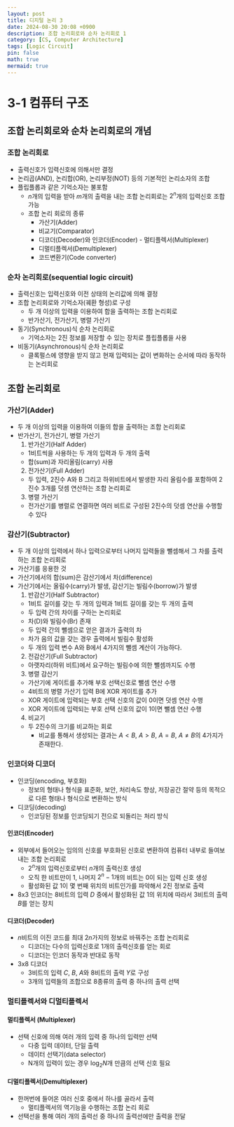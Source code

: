 ```yaml
---
layout: post
title: 디지털 논리 3
date: 2024-08-30 20:08 +0900
description: 조합 논리회로와 순차 논리회로 1
category: [CS, Computer Architecture]
tags: [Logic Circuit]
pin: false
math: true
mermaid: true
---
```

# 3-1 컴퓨터 구조
## 조합 논리회로와 순차 논리회로의 개념
### 조합 논리회로
- 출력신호가 입력신호에 의해서만 결정
- 논리곱(AND), 논리합(OR), 논리부정(NOT) 등의 기본적인 논리소자의 조합
- 플립플롭과 같은 기억소자는 불포함
  - $n$개의 입력을 받아 $m$개의 출력을 내는 조합 논리회로는 $2^n$개의 입력신호 조합 가능
  - 조합 논리 회로의 종류
    - 가산기(Adder)
    - 비교기(Comparator)
    - 디코더(Decoder)와 인코더(Encoder) - 멀티플렉서(Multiplexer)
    - 디멀티플렉서(Demultiplexer)
    - 코드변환기(Code converter)
### 순차 논리회로(sequential logic circuit)
- 출력신호는 입력신호와 이전 상태의 논리값에 의해 결정 
- 조합 논리회로와 기억소자(궤환 형성)로 구성
  - 두 개 이상의 입력을 이용하여 합을 출력하는 조합 논리회로
  - 반가산기, 전가산기, 병렬 가산기
- 동기(Synchronous)식 순차 논리회로
  - 기억소자는 2진 정보를 저장할 수 있는 장치로 플립플롭을 사용
- 비동기(Asynchronous)식 순차 논리회로
  - 클록펄스에 영향을 받지 않고 현재 입력되는 값이 변화하는 순서에 따라 동작하는 논리회로

## 조합 논리회로
### 가산기(Adder)
- 두 개 이상의 입력을 이용하여 이들의 합을 출력하는 조합 논리회로
- 반가산기, 전가산기, 병렬 가산기
  1. 반가산기(Half Adder)
    - 1비트씩을 사용하는 두 개의 입력과 두 개의 출력
    - 합(sum)과 자리올림(carry) 사용
  2. 전가산기(Full Adder)
    - 두 입력, 2진수 A와 B 그리고 하위비트에서 발생한 자리 올림수를 포함하여 2진수 3개를 덧셈 연산하는 조합 논리회로
  3. 병렬 가산기
    - 전가산기를 병렬로 연결하면 여러 비트로 구성된 2진수의 덧셈 연산을 수행할 수 있다 
### 감산기(Subtractor)
- 두 개 이상의 입력에서 하나 입력으로부터 나머지 입력들을 뺄셈해서 그 차를 출력하는 조합 논리회로
- 가산기를 응용한 것
- 가산기에서의 합(sum)은 감산기에서 차(difference)
- 가산기에서는 올림수(carry)가 발생, 감산기는 빌림수(borrow)가 발생
  1. 반감산기(Half Subtractor)
    - 1비트 길이를 갖는 두 개의 입력과 1비트 길이를 갖는 두 개의 출력
    - 두 입력 간의 차이를 구하는 논리회로
    - 차(D)와 빌림수(Br) 존재
    - 두 입력 간의 뺄셈으로 얻은 결과가 출력의 차
    - 차가 음의 값을 갖는 경우 출력에서 빌림수 활성화
    - 두 개의 입력 변수 A와 B에서 4가지의 뺄셈 계산이 가능하다.
  2. 전감산기(Full Subtractor)
    - 아랫자리(하위 비트)에서 요구하는 빌림수에 의한 뺄셈까지도 수행
  3. 병렬 감산기
    - 가산기에 게이트를 추가해 부호 선택신호로 뺄셈 연산 수행
    - 4비트의 병렬 가산기 입력 B에 XOR 게이트를 추가
    - XOR 게이트에 입력되는 부호 선택 신호의 값이 0이면 덧셈 연산 수행
    - XOR 게이트에 입력되는 부호 선택 신호의 값이 1이면 뺄셈 연산 수행
  4. 비교기
    - 두 2진수의 크기를 비교하는 회로
      - 비교를 통해서 생성되는 결과는 $A < B$, $A > B$, $A = B$, $A ≠ B$의 4가지가 존재한다.
### 인코더와 디코더
- 인코딩(encoding, 부호화)
  - 정보의 형태나 형식을 표준화, 보안, 처리속도 향상, 저장공간 절약 등의 목적으로 다른 형태나 형식으로 변환하는 방식
- 디코딩(decoding)
  - 인코딩된 정보를 인코딩되기 전으로 되돌리는 처리 방식
#### 인코더(Encoder)
- 외부에서 들어오는 임의의 신호를 부호화된 신호로 변환하여 컴퓨터 내부로 들여보내는 조합 논리회로
  - $2^n$개의 입력신호로부터 $n$개의 출력신호 생성
  - 오직 한 비트만이 1, 나머지 $2^n-1$개의 비트는 0이 되는 입력 신호 생성
  - 활성화된 값 1이 몇 번째 위치의 비트인가를 파악해서 2진 정보로 출력
- 8x3 인코더는 8비트의 입력 $D$ 중에서 활성화된 값 1의 위치에 따라서 3비트의 출력 $B$를 얻는 장치
#### 디코더(Decoder)
- $n$비트의 이진 코드를 최대 $2n$가지의 정보로 바꿔주는 조합 논리회로
  - 디코더는 다수의 입력신호로 1개의 출력신호를 얻는 회로
  - 디코더는 인코더 동작과 반대로 동작
- 3x8 디코더
  - 3비트의 입력 $C$, $B$, $A$와 8비트의 출력 $Y$로 구성
  - 3개의 입력들의 조합으로 8종류의 출력 중 하나의 출력 선택
### 멀티플렉서와 디멀티플렉서
#### 멀티플렉서 (Multiplexer)
- 선택 신호에 의해 여러 개의 입력 중 하나의 입력만 선택
  - 다중 입력 데이터, 단일 출력 
  - 데이터 선택기(data selector) 
  - N개의 입력이 있는 경우 $\log_2N$개 만큼의 선택 신호 필요
#### 디멀티플렉서(Demultiplexer)
- 한꺼번에 들어온 여러 신호 중에서 하나를 골라서 출력
  - 멀티플렉서의 역기능을 수행하는 조합 논리 회로
- 선택선을 통해 여러 개의 출력선 중 하나의 출력선에만 출력을 전달
